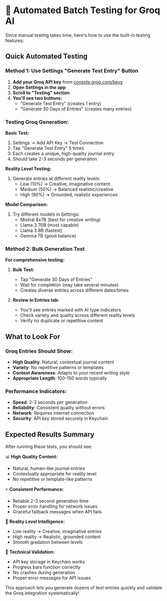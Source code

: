 # 🚀 Automated Batch Testing for Groq AI

Since manual testing takes time, here's how to use the built-in testing features:

## **Quick Automated Testing**

### Method 1: Use Settings "Generate Test Entry" Button

1. **Add your Groq API key** from [console.groq.com/keys](https://console.groq.com/keys)
2. **Open Settings in the app**
3. **Scroll to "Testing" section**
4. **You'll see two buttons:**
   - "Generate Test Entry" (creates 1 entry)
   - "Generate 30 Days of Entries" (creates many entries)

### Testing Groq Generation:

**Basic Test:**
1. Settings → Add API Key → Test Connection
2. Tap "Generate Test Entry" 5 times
3. Each creates a unique, high-quality journal entry
4. Should take 2-3 seconds per generation

**Reality Level Testing:**
1. Generate entries at different reality levels:
   - Low (10%) → Creative, imaginative content
   - Medium (50%) → Balanced realistic/creative  
   - High (90%) → Grounded, realistic experiences

**Model Comparison:**
1. Try different models in Settings:
   - Mixtral 8x7B (best for creative writing)
   - Llama 3 70B (most capable)
   - Llama 3 8B (fastest)
   - Gemma 7B (good balance)

### Method 2: Bulk Generation Test

**For comprehensive testing:**
1. **Bulk Test:**
   - Tap "Generate 30 Days of Entries"
   - Wait for completion (may take several minutes)
   - Creates diverse entries across different dates/times

2. **Review in Entries tab:**
   - You'll see entries marked with AI type indicators
   - Check variety and quality across different reality levels
   - Verify no duplicate or repetitive content

## **What to Look For**

### Groq Entries Should Show:
- **High Quality**: Natural, contextual journal content
- **Variety**: No repetitive patterns or templates
- **Context Awareness**: Adapts to your recent writing style
- **Appropriate Length**: 100-150 words typically

### Performance Indicators:
- **Speed**: 2-3 seconds per generation
- **Reliability**: Consistent quality without errors
- **Network**: Requires internet connection
- **Security**: API key stored securely in Keychain

## **Expected Results Summary**

After running these tests, you should see:

📊 **High Quality Content:**
- Natural, human-like journal entries
- Contextually appropriate for reality level
- No repetitive or template-like patterns

⚡ **Consistent Performance:**
- Reliable 2-3 second generation time
- Proper error handling for network issues
- Graceful fallback messages when API fails

🎯 **Reality Level Intelligence:**
- Low reality → Creative, imaginative entries
- High reality → Realistic, grounded content
- Smooth gradation between levels

🔧 **Technical Validation:**
- API key storage in Keychain works
- Progress bars function correctly
- No crashes during generation
- Proper error messages for API issues

This approach lets you generate dozens of test entries quickly and validate the Groq integration systematically!